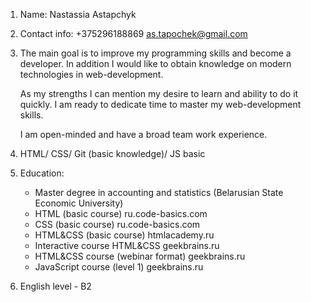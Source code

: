 1. Name: Nastassia Astapchyk
2. Contact info: +375296188869
as.tapochek@gmail.com
3. The main goal is to improve my programming skills and become a developer. In addition I would like to obtain knowledge on modern technologies in web-development.

   As my strengths I can mention my desire to learn and ability to do it quickly. I am ready to dedicate time to master my web-development skills.
   
   I am open-minded and have a broad team work experience.

4. HTML/ CSS/ Git (basic knowledge)/ JS basic
5. Education:    
    * Master degree in accounting and statistics (Belarusian State Economic University)
    * HTML (basic course) ru.code-basics.com 
    * CSS (basic course) ru.code-basics.com
    * HTML&CSS (basic course) htmlacademy.ru
    * Interactive course HTML&CSS geekbrains.ru
    * HTML&CSS course (webinar format) geekbrains.ru
    * JavaScript course (level 1) geekbrains.ru
6. English level - B2